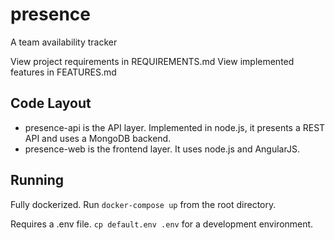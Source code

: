 # presence
A team availability tracker

View project requirements in REQUIREMENTS.md
View implemented features in FEATURES.md

## Code Layout

- presence-api is the API layer. Implemented in node.js, it presents a REST API and uses a MongoDB backend.
- presence-web is the frontend layer. It uses node.js and AngularJS.

## Running

Fully dockerized. Run `docker-compose up` from the root directory.

Requires a .env file. `cp default.env .env` for a development environment.
